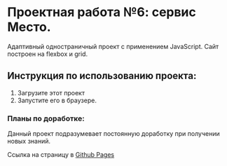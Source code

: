 # Проектная работа №6: сервис Место.
Адаптивный одностраничный проект с применением JavaScript. Сайт построен на flexbox и grid.

## Инструкция по использованию проекта:
1. Загрузите этот проект
2. Запустите его в браузере.

### Планы по доработке:
Данный проект подразумевает постоянную доработку при получении новых знаний.

Ссылка на страницу в [Github Pages](https://codedobro.github.io/mesto)
